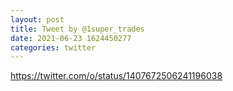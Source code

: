 ```yaml
--- 
layout: post 
title: Tweet by @1super_trades 
date: 2021-06-23 1624450277 
categories: twitter 
--- 
```

https://twitter.com/o/status/1407672506241196038